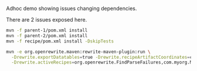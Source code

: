 Adhoc demo showing issues changing dependencies.

There are 2 issues exposed here.  

```sh
mvn -f parent-1/pom.xml install
mvn -f parent-2/pom.xml install
mvn -f recipe/pom.xml install -DskipTests
```

```sh
mvn -e org.openrewrite.maven:rewrite-maven-plugin:run \
  -Drewrite.exportDatatables=true -Drewrite.recipeArtifactCoordinates=com.myorg.recipes:recipe-2:0.1.0-SNAPSHOT \
  -Drewrite.activeRecipes=org.openrewrite.FindParseFailures,com.myorg.MyRecipe
```
